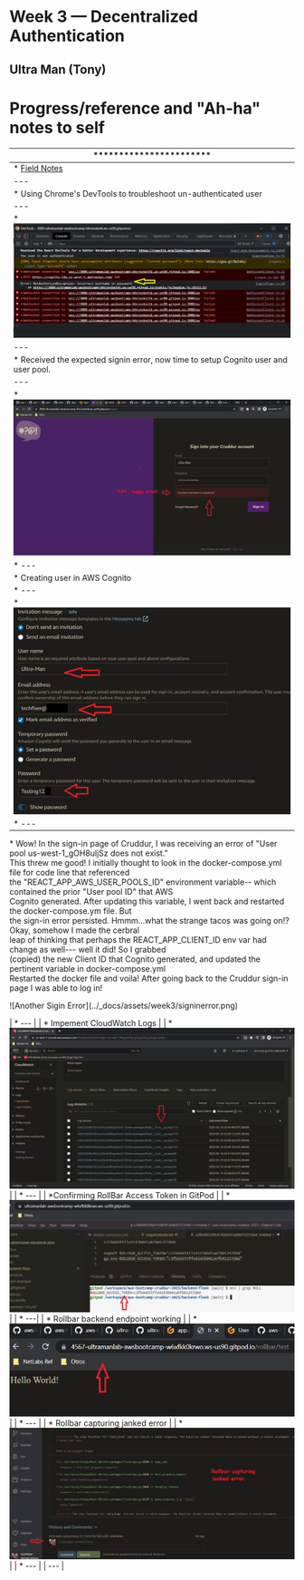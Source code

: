 # Week 3 — Decentralized Authentication

## Ultra Man (Tony)


# Progress/reference and "Ah-ha" notes to self
| *********************** |
| --- |
| * [Field Notes](https://github.com/ultraman-labs/aws-bootcamp-cruddur-2023/blob/main/_docs/assets/week3/Notes-Week3.txt) |
| --- |
| * Using Chrome's DevTools to troubleshoot un-authenticated user |
| --- |
| * ![Sigin Error](../_docs/assets/week3/goodsignuperror.png) |
| --- |
| * Received the expected signin error, now time to setup Cognito user and user pool.|
| --- |
| * ![Happy Error](../_docs/assets/week3/happyerror.png) |
| * ---|
| * Creating user in AWS Cognito
| * ---|
| * ![Cognito User](../_docs/assets/week3/creatinguser.png) |
| * --- |
<p> * Wow! In the sign-in page of Cruddur, I was receiving an error of "User pool us-west-1_gOH8uljSz does not exist." <br>  
    This threw me good! I initially thought to look in the docker-compose.yml file for code line that referenced <br>
    the "REACT_APP_AWS_USER_POOLS_ID" environment variable-- which contained the prior "User pool ID" that AWS <br>
    Cognito generated. After updating this variable, I went back and restarted the docker-compose.ym file. But <br>
    the sign-in error persisted. Hmmm...what the strange tacos was going on!? Okay, somehow I made the cerbral <br>
    leap of thinking that perhaps the REACT_APP_CLIENT_ID env var had change as well--- well it did! So I grabbed <br>
    (copied) the new Client ID that Cognito generated, and updated the pertinent variable in docker-compose.yml <br>
    Restarted the docker file and voila! After going back to the Cruddur sign-in page I was able to log in! </p>
   ![Another Sigin Error](../_docs/assets/week3/signinerror.png)




| * --- |
| * Impement CloudWatch Logs |
| * ![CLoud Watch Logs](../_docs/assets/week2/logstreams.png) |
| * --- |
| *Confirming RollBar Access Token in GitPod |
| * ![RollBar Acess Token](../_docs/assets/week2/rollbaraccesstoken.png) |
| * ---|
| * Rollbar backend endpoint working |
| * ![RollBar Acess Token](../_docs/assets/week2/holarollbar.png) |
| * --- |
| * Rollbar capturing janked error |
| * ![RollBar Acess Token](../_docs/assets/week2/rollbarjankederror.png) |
| * --- |
| --- |




